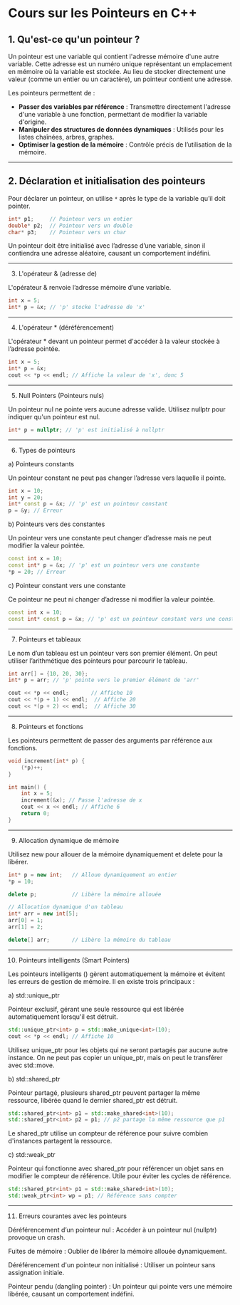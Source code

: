 # Cours sur les Pointeurs en C++

## 1. Qu'est-ce qu'un pointeur ?

Un pointeur est une variable qui contient l'adresse mémoire d'une autre variable. Cette adresse est un numéro unique représentant un emplacement en mémoire où la variable est stockée. Au lieu de stocker directement une valeur (comme un entier ou un caractère), un pointeur contient une adresse. 

Les pointeurs permettent de :
- **Passer des variables par référence** : Transmettre directement l'adresse d'une variable à une fonction, permettant de modifier la variable d'origine.
- **Manipuler des structures de données dynamiques** : Utilisés pour les listes chaînées, arbres, graphes.
- **Optimiser la gestion de la mémoire** : Contrôle précis de l’utilisation de la mémoire.

---

## 2. Déclaration et initialisation des pointeurs

Pour déclarer un pointeur, on utilise `*` après le type de la variable qu’il doit pointer.

```cpp
int* p1;     // Pointeur vers un entier
double* p2;  // Pointeur vers un double
char* p3;    // Pointeur vers un char
```
Un pointeur doit être initialisé avec l’adresse d’une variable, sinon il contiendra une adresse aléatoire, causant un comportement indéfini.


---

3. L'opérateur & (adresse de)

L'opérateur & renvoie l’adresse mémoire d’une variable.

```cpp
int x = 5;
int* p = &x; // 'p' stocke l'adresse de 'x'
```

---

4. L'opérateur * (déréférencement)

L'opérateur * devant un pointeur permet d'accéder à la valeur stockée à l’adresse pointée.

```cpp
int x = 5;
int* p = &x;
cout << *p << endl; // Affiche la valeur de 'x', donc 5
```

---

5. Null Pointers (Pointeurs nuls)

Un pointeur nul ne pointe vers aucune adresse valide. Utilisez nullptr pour indiquer qu'un pointeur est nul.

```cpp
int* p = nullptr; // 'p' est initialisé à nullptr
```

---

6. Types de pointeurs

a) Pointeurs constants

Un pointeur constant ne peut pas changer l’adresse vers laquelle il pointe.

```cpp
int x = 10;
int y = 20;
int* const p = &x; // 'p' est un pointeur constant
p = &y; // Erreur
```

b) Pointeurs vers des constantes

Un pointeur vers une constante peut changer d’adresse mais ne peut modifier la valeur pointée.

```cpp
const int x = 10;
const int* p = &x; // 'p' est un pointeur vers une constante
*p = 20; // Erreur
```

c) Pointeur constant vers une constante

Ce pointeur ne peut ni changer d’adresse ni modifier la valeur pointée.

```cpp
const int x = 10;
const int* const p = &x; // 'p' est un pointeur constant vers une constante
```

---

7. Pointeurs et tableaux

Le nom d’un tableau est un pointeur vers son premier élément. On peut utiliser l’arithmétique des pointeurs pour parcourir le tableau.

```cpp
int arr[] = {10, 20, 30};
int* p = arr; // 'p' pointe vers le premier élément de 'arr'

cout << *p << endl;       // Affiche 10
cout << *(p + 1) << endl;  // Affiche 20
cout << *(p + 2) << endl;  // Affiche 30
```

---

8. Pointeurs et fonctions

Les pointeurs permettent de passer des arguments par référence aux fonctions.

```cpp
void increment(int* p) {
    (*p)++;
}

int main() {
    int x = 5;
    increment(&x); // Passe l'adresse de x
    cout << x << endl; // Affiche 6
    return 0;
}
```

---

9. Allocation dynamique de mémoire

Utilisez new pour allouer de la mémoire dynamiquement et delete pour la libérer.

```cpp
int* p = new int;   // Alloue dynamiquement un entier
*p = 10;

delete p;           // Libère la mémoire allouée

// Allocation dynamique d'un tableau
int* arr = new int[5];
arr[0] = 1;
arr[1] = 2;

delete[] arr;       // Libère la mémoire du tableau
```

---

10. Pointeurs intelligents (Smart Pointers)

Les pointeurs intelligents (<memory>) gèrent automatiquement la mémoire et évitent les erreurs de gestion de mémoire. Il en existe trois principaux :

a) std::unique_ptr

Pointeur exclusif, gérant une seule ressource qui est libérée automatiquement lorsqu'il est détruit.

```cpp
std::unique_ptr<int> p = std::make_unique<int>(10);
cout << *p << endl; // Affiche 10
```

Utilisez unique_ptr pour les objets qui ne seront partagés par aucune autre instance. On ne peut pas copier un unique_ptr, mais on peut le transférer avec std::move.

b) std::shared_ptr

Pointeur partagé, plusieurs shared_ptr peuvent partager la même ressource, libérée quand le dernier shared_ptr est détruit.

```cpp
std::shared_ptr<int> p1 = std::make_shared<int>(10);
std::shared_ptr<int> p2 = p1; // p2 partage la même ressource que p1
```

Le shared_ptr utilise un compteur de référence pour suivre combien d'instances partagent la ressource.

c) std::weak_ptr

Pointeur qui fonctionne avec shared_ptr pour référencer un objet sans en modifier le compteur de référence. Utile pour éviter les cycles de référence.

```cpp
std::shared_ptr<int> p1 = std::make_shared<int>(10);
std::weak_ptr<int> wp = p1; // Référence sans compter
```

---

11. Erreurs courantes avec les pointeurs

Déréférencement d’un pointeur nul : Accéder à un pointeur nul (nullptr) provoque un crash.

Fuites de mémoire : Oublier de libérer la mémoire allouée dynamiquement.

Déréférencement d'un pointeur non initialisé : Utiliser un pointeur sans assignation initiale.

Pointeur pendu (dangling pointer) : Un pointeur qui pointe vers une mémoire libérée, causant un comportement indéfini.
